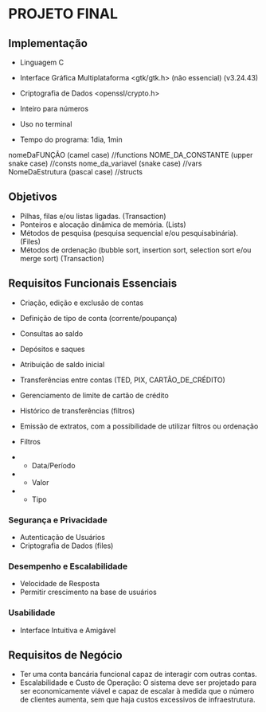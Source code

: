 # PROJETO FINAL

## Implementação
- Linguagem C
- Interface Gráfica Multiplataforma <gtk/gtk.h> (não essencial) (v3.24.43)
- Criptografia de Dados <openssl/crypto.h>

- Inteiro para números
- Uso no terminal

- Tempo do programa: 1dia, 1min

nomeDaFUNÇÃO (camel case) //functions
NOME_DA_CONSTANTE (upper snake case) //consts
nome_da_variavel (snake case) //vars
NomeDaEstrutura (pascal case) //structs

## Objetivos
- Pilhas, filas e/ou listas ligadas. (Transaction)
- Ponteiros e alocação dinâmica de memória. (Lists)
- Métodos de pesquisa (pesquisa sequencial e/ou pesquisabinária). (Files)
- Métodos de ordenação (bubble sort, insertion sort, selection sort e/ou merge sort) (Transaction)

## Requisitos Funcionais Essenciais
- Criação, edição e exclusão de contas
- Definição de tipo de conta (corrente/poupança)
- Consultas ao saldo
- Depósitos e saques

- Atribuição de saldo inicial
- Transferências entre contas (TED, PIX, CARTÃO_DE_CRÉDITO)
- Gerenciamento de limite de cartão de crédito

- Histórico de transferências (filtros)
- Emissão de extratos, com a possibilidade de utilizar filtros ou ordenação
- Filtros
- - Data/Período
- - Valor
- - Tipo

### Segurança e Privacidade
- Autenticação de Usuários
- Criptografia de Dados (files)

### Desempenho e Escalabilidade
- Velocidade de Resposta
- Permitir crescimento na base de usuários

### Usabilidade
- Interface Intuitiva e Amigável

## Requisitos de Negócio
- Ter uma conta bancária funcional capaz de interagir com outras contas.
- Escalabilidade e Custo de Operação: 
O sistema deve ser projetado para ser economicamente viável e capaz de escalar à medida que o número de clientes aumenta, sem que haja custos excessivos de infraestrutura.